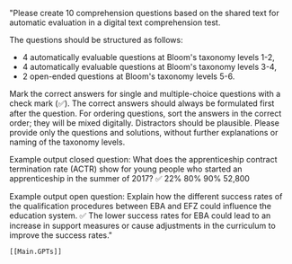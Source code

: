 "Please create 10 comprehension questions based on the shared text for automatic evaluation in a digital text comprehension test.

The questions should be structured as follows:
- 4 automatically evaluable questions at Bloom's taxonomy levels 1-2,
- 4 automatically evaluable questions at Bloom's taxonomy levels 3-4,
- 2 open-ended questions at Bloom's taxonomy levels 5-6.

Mark the correct answers for single and multiple-choice questions with a check mark (✅). The correct answers should always be formulated first after the question.
For ordering questions, sort the answers in the correct order; they will be mixed digitally. 
Distractors should be plausible.
Please provide only the questions and solutions, without further explanations or naming of the taxonomy levels.

Example output closed question:
What does the apprenticeship contract termination rate (ACTR) show for young people who started an apprenticeship in the summer of 2017?
✅ 22%
80%
90%
52,800

Example output open question:
Explain how the different success rates of the qualification procedures between EBA and EFZ could influence the education system.
✅ The lower success rates for EBA could lead to an increase in support measures or cause adjustments in the curriculum to improve the success rates."


```dynamic-embed
[[Main.GPTs]]
```
